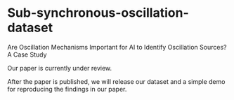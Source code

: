 # Sub-synchronous-oscillation-dataset
Are Oscillation Mechanisms Important for AI to Identify Oscillation Sources? A Case Study

Our paper is currently under review.

After the paper is published, we will release our dataset and a simple demo for reproducing the findings in our paper.
